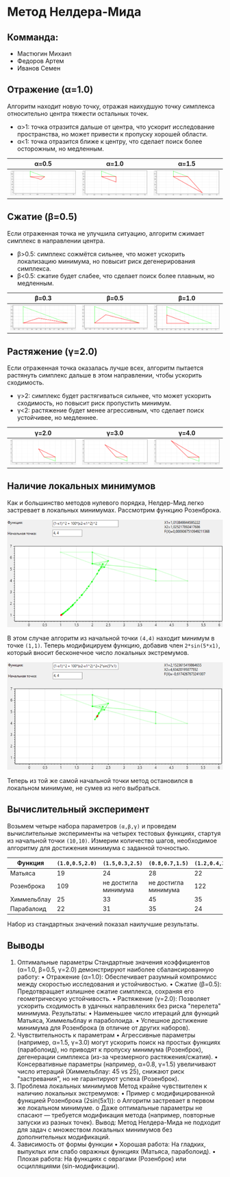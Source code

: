 # Метод Нелдера-Мида
## Комманда:
- Мастюгин Михаил
- Федоров Артем
- Иванов Семен
## Отражение (α=1.0)
Алгоритм находит новую точку, отражая наихудшую точку симплекса относительно центра тяжести остальных точек.
 - α>1: точка отразится дальше от центра, что ускорит исследование пространства, но может привести к пропуску хорошей области.
 - α<1: точка отразится ближе к центру, что сделает поиск более осторожным, но медленным.

| α=0.5 | α=1.0 | α=1.5 |
|------------|------------|------------|
| ![](images/reflection0.5.png) | ![](images/reflection1.png) | ![](images/reflection1.5.png) |

## Сжатие (β=0.5)
Если отраженная точка не улучшила ситуацию, алгоритм сжимает симплекс в направлении центра.
 - β>0.5: симплекс сожмётся сильнее, что может ускорить локализацию минимума, но повысит риск дегенерирования симплекса.
 - β<0.5: сжатие будет слабее, что сделает поиск более плавным, но медленным.

| β=0.3 | β=0.5 | β=1.0 |
|------------|------------|------------|
| ![](images/contraction0.3.png) | ![](images/contraction0.5.png) | ![](images/contraction1.png) |

## Растяжение (γ=2.0)
Если отраженная точка оказалась лучше всех, алгоритм пытается растянуть симплекс дальше в этом направлении, чтобы ускорить сходимость.
 - γ>2: симплекс будет растягиваться сильнее, что может ускорить сходимость, но повысит риск пропустить минимум.
 - γ<2: растяжение будет менее агрессивным, что сделает поиск устойчивее, но медленнее.

| γ=2.0 | γ=3.0 | γ=4.0 |
|------------|------------|------------|
| ![](images/expansion2.png) | ![](images/expansion3.png) | ![](images/expansion4.png) |

## Наличие локальных минимумов
Как и большинство методов нулевого порядка, Нелдер-Мид легко застревает в локальных минимумах.
Рассмотрим функцию Розенброка.


![](images/1_before.png)


В этом случае алгоритм из начальной точки `(4,4)` находит минимум в точке `(1,1)`. Теперь модифицируем функцию, добавив член `2*sin(5*x1)`, который вносит бесконечное число локальных экстремумов.


![](images/1_after.png)


Теперь из той же самой начальной точки метод остановился в локальном минимуме, не сумев из него выбраться.

## Вычислительный эксперимент
Возьмем четыре набора параметров `(α,β,γ)` и проведем вычислительные эксперименты на четырех тестовых функциях, стартуя из начальной точки `(10,10)`. Измерим количество шагов, необходимое алгоритму для достижения минимума с заданной точностью.

| Функция | `(1.0,0.5,2.0)` | `(1.5,0.3,2.5)` | `(0.8,0.7,1.5)` | `(1.2,0.4,3.0)` |
|------------|------------|------------|------------|------------|
| Матьяса | 19 | 24 | 28 | 22 | 23 |
| Розенброка | 109 | не достигла минимума | не достигла минимума | 122 |
| Химмельблау | 25 | 33 | 45 | 35 |
| Парабалоид | 22 | 31 | 35 | 24 |

Набор из стандартных значений показал наилучшие результаты.

## Выводы
1. Оптимальные параметры
Стандартные значения коэффициентов (α=1.0, β=0.5, γ=2.0) демонстрируют наиболее сбалансированную работу:
•	Отражение (α=1.0): Обеспечивает разумный компромисс между скоростью исследования и устойчивостью.
•	Сжатие (β=0.5): Предотвращает излишнее сжатие симплекса, сохраняя его геометрическую устойчивость.
•	Растяжение (γ=2.0): Позволяет ускорить сходимость в удачных направлениях без риска "перелета" минимума.
Результаты:
•	Наименьшее число итераций для функций Матьяса, Химмельблау и параболоида.
•	Успешное достижение минимума для Розенброка (в отличие от других наборов).
2. Чувствительность к параметрам
•	Агрессивные параметры (например, α=1.5, γ=3.0) могут ускорить поиск на простых функциях (параболоид), но приводят к пропуску минимума (Розенброк), дегенерации симплекса (из-за чрезмерного растяжения/сжатия).
•	Консервативные параметры (например, α=0.8, γ=1.5) увеличивают число итераций (Химмельблау: 45 vs 25), снижают риск "застревания", но не гарантируют успеха (Розенброк).
3. Проблема локальных минимумов
Метод крайне чувствителен к наличию локальных экстремумов:
•	Пример с модифицированной функцией Розенброка (2sin(5x1)):
o	Алгоритм застревает в первом же локальном минимуме.
o	Даже оптимальные параметры не спасают — требуется модификация метода (например, повторные запуски из разных точек).
Вывод:
Метод Нелдера-Мида не подходит для задач с множеством локальных минимумов без дополнительных модификаций.
4. Зависимость от формы функции
•	Хорошая работа: На гладких, выпуклых или слабо овражных функциях (Матьяса, параболоид).
•	Плохая работа: На функциях с оврагами (Розенброк) или осцилляциями (sin-модификации).


